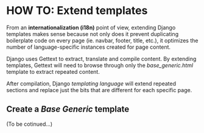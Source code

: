 # HOW TO: Extend templates

From an **internationalization (i18n)** point of view, extending Django templates makes sense because not only does it prevent duplicating boilerplate code on every page (ie. navbar, footer, title, etc.), it optimizes the number of language-specific instances created for page content.

Django uses Gettext to extract, translate and compile content. By extending templates, Gettext will need to browse through only the _base_generic.html_ template to extract repeated content.

After compilation, Django _templating language_ will extend repeated sections and replace just the bits that are different for each specific page.


## Create a _Base Generic_ template

(To be cotinued...)